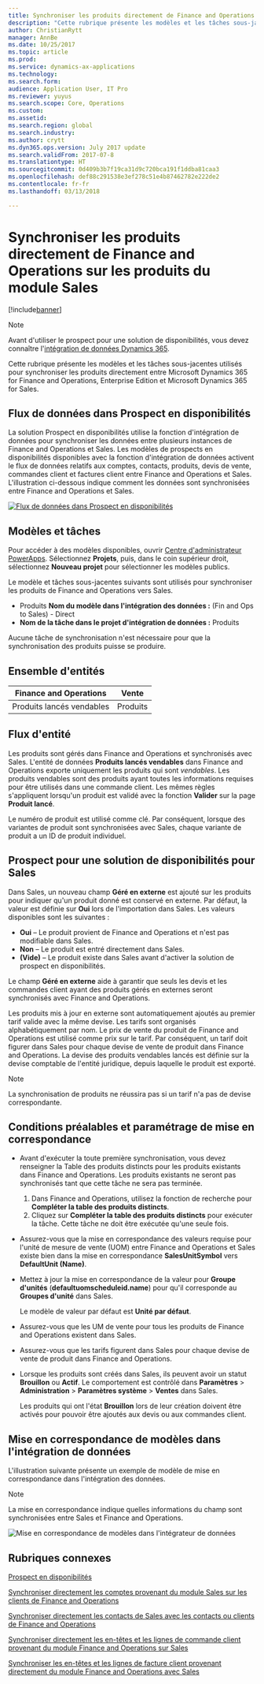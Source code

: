 ```yaml
---
title: Synchroniser les produits directement de Finance and Operations sur les produits du module Sales
description: "Cette rubrique présente les modèles et les tâches sous-jacentes utilisés pour synchroniser les produits entre Microsoft Dynamics 365 for Finance and Operations, Enterprise Edition et Microsoft Dynamics 365 for Sales."
author: ChristianRytt
manager: AnnBe
ms.date: 10/25/2017
ms.topic: article
ms.prod: 
ms.service: dynamics-ax-applications
ms.technology: 
ms.search.form: 
audience: Application User, IT Pro
ms.reviewer: yuyus
ms.search.scope: Core, Operations
ms.custom: 
ms.assetid: 
ms.search.region: global
ms.search.industry: 
ms.author: crytt
ms.dyn365.ops.version: July 2017 update
ms.search.validFrom: 2017-07-8
ms.translationtype: HT
ms.sourcegitcommit: 0d409b3b7f19ca31d9c720bca191f1ddba81caa3
ms.openlocfilehash: def88c291538e3ef278c51e4b87462782e222de2
ms.contentlocale: fr-fr
ms.lasthandoff: 03/13/2018

---
```


# <a name="synchronize-products-directly-from-finance-and-operations-to-products-in-sales"></a>Synchroniser les produits directement de Finance and Operations sur les produits du module Sales

[!include[banner](../includes/banner.md)]

> [!NOTE]
> Avant d'utiliser le prospect pour une solution de disponibilités, vous devez connaître l'[intégration de données Dynamics 365](/common-data-service/entity-reference/dynamics-365-integration).

Cette rubrique présente les modèles et les tâches sous-jacentes utilisés pour synchroniser les produits directement entre Microsoft Dynamics 365 for Finance and Operations, Enterprise Edition et Microsoft Dynamics 365 for Sales.

## <a name="data-flow-in-prospect-to-cash"></a>Flux de données dans Prospect en disponibilités

La solution Prospect en disponibilités utilise la fonction d'intégration de données pour synchroniser les données entre plusieurs instances de Finance and Operations et Sales. Les modèles de prospects en disponibilités disponibles avec la fonction d'intégration de données activent le flux de données relatifs aux comptes, contacts, produits, devis de vente, commandes client et factures client entre Finance and Operations et Sales. L'illustration ci-dessous indique comment les données sont synchronisées entre Finance and Operations et Sales.

[![Flux de données dans Prospect en disponibilités](./media/prospect-to-cash-data-flow.png)](./media/prospect-to-cash-data-flow.png)

## <a name="templates-and-tasks"></a>Modèles et tâches

Pour accéder à des modèles disponibles, ouvrir [Centre d'administrateur PowerApps](https://preview.admin.powerapps.com/dataintegration). Sélectionnez **Projets**, puis, dans le coin supérieur droit, sélectionnez **Nouveau projet** pour sélectionner les modèles publics.

Le modèle et tâches sous-jacentes suivants sont utilisés pour synchroniser les produits de Finance and Operations vers Sales.

- Produits **Nom du modèle dans l'intégration des données :** (Fin and Ops to Sales) - Direct
- **Nom de la tâche dans le projet d'intégration de données :** Produits

Aucune tâche de synchronisation n'est nécessaire pour que la synchronisation des produits puisse se produire.

## <a name="entity-set"></a>Ensemble d'entités

| Finance and Operations     | Vente    |
|----------------------------|----------|
| Produits lancés vendables | Produits |

## <a name="entity-flow"></a>Flux d'entité

Les produits sont gérés dans Finance and Operations et synchronisés avec Sales. L'entité de données **Produits lancés vendables** dans Finance and Operations exporte uniquement les produits qui sont *vendables*. Les produits vendables sont des produits ayant toutes les informations requises pour être utilisés dans une commande client. Les mêmes règles s'appliquent lorsqu'un produit est validé avec la fonction **Valider** sur la page **Produit lancé**.

Le numéro de produit est utilisé comme clé. Par conséquent, lorsque des variantes de produit sont synchronisées avec Sales, chaque variante de produit a un ID de produit individuel.

## <a name="prospect-to-cash-solution-for-sales"></a>Prospect pour une solution de disponibilités pour Sales

Dans Sales, un nouveau champ **Géré en externe** est ajouté sur les produits pour indiquer qu'un produit donné est conservé en externe. Par défaut, la valeur est définie sur **Oui** lors de l'importation dans Sales. Les valeurs disponibles sont les suivantes :

- **Oui** – Le produit provient de Finance and Operations et n'est pas modifiable dans Sales.
- **Non** – Le produit est entré directement dans Sales.
- **(Vide)** – Le produit existe dans Sales avant d'activer la solution de prospect en disponibilités.

Le champ **Géré en externe** aide à garantir que seuls les devis et les commandes client ayant des produits gérés en externes seront synchronisés avec Finance and Operations.

Les produits mis à jour en externe sont automatiquement ajoutés au premier tarif valide avec la même devise. Les tarifs sont organisés alphabétiquement par nom. Le prix de vente du produit de Finance and Operations est utilisé comme prix sur le tarif. Par conséquent, un tarif doit figurer dans Sales pour chaque devise de vente de produit dans Finance and Operations. La devise des produits vendables lancés est définie sur la devise comptable de l'entité juridique, depuis laquelle le produit est exporté.

> [!NOTE]
> La synchronisation de produits ne réussira pas si un tarif n'a pas de devise correspondante.

## <a name="preconditions-and-mapping-setup"></a>Conditions préalables et paramétrage de mise en correspondance

- Avant d'exécuter la toute première synchronisation, vous devez renseigner la Table des produits distincts pour les produits existants dans Finance and Operations. Les produits existants ne seront pas synchronisés tant que cette tâche ne sera pas terminée.

    1. Dans Finance and Operations, utilisez la fonction de recherche pour **Compléter la table des produits distincts**.
    2. Cliquez sur **Compléter la table des produits distincts** pour exécuter la tâche. Cette tâche ne doit être exécutée qu'une seule fois.

- Assurez-vous que la mise en correspondance des valeurs requise pour l'unité de mesure de vente (UOM) entre Finance and Operations et Sales existe bien dans la mise en correspondance **SalesUnitSymbol** vers **DefaultUnit (Name)**.
- Mettez à jour la mise en correspondance de la valeur pour **Groupe d'unités** (**defaultuomscheduleid.name**) pour qu'il corresponde au  **Groupes d'unité** dans Sales.

    Le modèle de valeur par défaut est **Unité par défaut**.

- Assurez-vous que les UM de vente pour tous les produits de Finance and Operations existent dans Sales.
- Assurez-vous que les tarifs figurent dans Sales pour chaque devise de vente de produit dans Finance and Operations.
- Lorsque les produits sont créés dans Sales, ils peuvent avoir un statut **Brouillon** ou **Actif**. Le comportement est contrôlé dans **Paramètres** > **Administration** > **Paramètres système** > **Ventes** dans Sales.

    Les produits qui ont l'état **Brouillon** lors de leur création doivent être activés pour pouvoir être ajoutés aux devis ou aux commandes client.

## <a name="template-mapping-in-data-integration"></a>Mise en correspondance de modèles dans l'intégration de données

L'illustration suivante présente un exemple de modèle de mise en correspondance dans l'intégration des données. 

> [!NOTE]
> La mise en correspondance indique quelles informations du champ sont synchronisées entre Sales et Finance and Operations.

![Mise en correspondance de modèles dans l'intégrateur de données](./media/products-direct-template-mapping-data-integrator-1.png)


## <a name="related-topics"></a>Rubriques connexes

[Prospect en disponibilités](prospect-to-cash.md)

[Synchroniser directement les comptes provenant du module Sales sur les clients de Finance and Operations](accounts-template-mapping-direct.md)

[Synchroniser directement les contacts de Sales avec les contacts ou clients de Finance and Operations](contacts-template-mapping-direct.md)

[Synchroniser directement les en-têtes et les lignes de commande client provenant du module Finance and Operations sur Sales](sales-order-template-mapping-direct-two-ways.md)

[Synchroniser les en-têtes et les lignes de facture client provenant directement du module Finance and Operations avec Sales](sales-invoice-template-mapping-direct.md)




